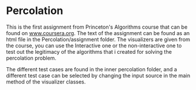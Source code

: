 # Percolation

This is the first assignment from Princeton's Algorithms course that can be found on www.coursera.org. The text of the assignment can be found as an html file in the Percolation/assignment folder. The visualizers are given from the course, you can use the Interactive one or the non-interactive one to test out the legitimacy of the algorithms that i created for solving the percolation problem.

The different test cases are found in the inner percolation folder, and a different test case can be selected by changing the input source in the main method of the visualizer classes.

